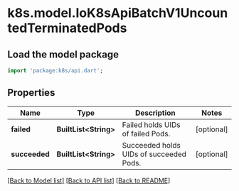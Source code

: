 # k8s.model.IoK8sApiBatchV1UncountedTerminatedPods

## Load the model package
```dart
import 'package:k8s/api.dart';
```

## Properties
Name | Type | Description | Notes
------------ | ------------- | ------------- | -------------
**failed** | **BuiltList&lt;String&gt;** | Failed holds UIDs of failed Pods. | [optional] 
**succeeded** | **BuiltList&lt;String&gt;** | Succeeded holds UIDs of succeeded Pods. | [optional] 

[[Back to Model list]](../README.md#documentation-for-models) [[Back to API list]](../README.md#documentation-for-api-endpoints) [[Back to README]](../README.md)


